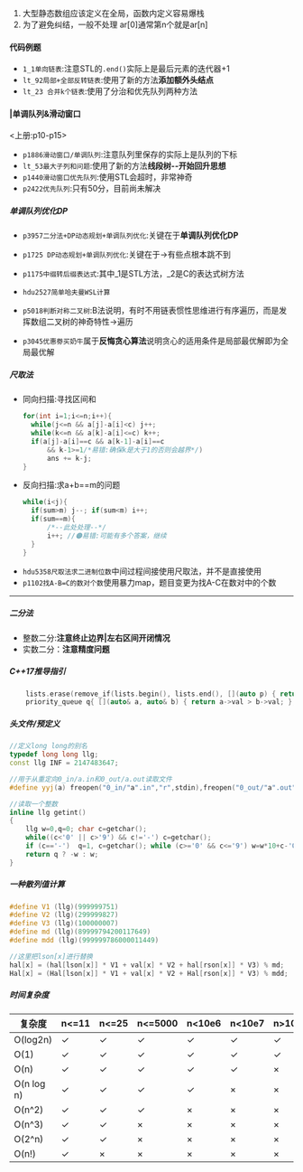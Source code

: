 1. 大型静态数组应该定义在全局，函数内定义容易爆栈
2. 为了避免纠结，一般不处理 ar[0]通常第n个就是ar[n]

#### 代码例题
- `1_1单向链表`:注意STL的`.end()`实际上是最后元素的迭代器+1
- `lt_92局部+全部反转链表`:使用了新的方法**添加额外头结点**
- `lt_23 合并k个链表`:使用了分治和优先队列两种方法

#### |单调队列&滑动窗口
<上册:p10-p15>
- `p1886滑动窗口/单调队列`:注意队列里保存的实际上是队列的下标
- `lt_53最大子列和问题`:使用了新的方法**线段树--开始回升思想**
- `p1440滑动窗口优先队列`:使用STL会超时，非常神奇
- `p2422优先队列`:只有50分，目前尚未解决
##### 单调队列优化DP
- `p3957二分法+DP动态规划+单调队列优化`:关键在于**单调队列优化DP**
- `p1725 DP动态规划+单调队列优化`:关键在于->有些点根本跳不到

- `p1175中缀转后缀表达式`:其中_1是STL方法，_2是C的表达式树方法
- `hdu2527简单哈夫曼WSL计算`

- `p5018判断对称二叉树`:B法说明，有时不用链表惯性思维进行有序遍历，而是发挥数组二叉树的神奇特性->遍历
- `p3045优惠劵买奶牛`属于**反悔贪心算法**说明贪心的适用条件是局部最优解即为全局最优解

##### 尺取法
- 同向扫描:寻找区间和
  ```cpp
  for(int i=1;i<=n;i++){
    while(j<=n && a[j]-a[i]<c) j++;
    while(k<=n && a[k]-a[i]<=c) k++;
    if(a[j]-a[i]==c && a[k-1]-a[i]==c
        && k-1>=1/*易错:确保k是大于1的否则会越界*/)
        ans += k-j;
  }
  ```
- 反向扫描:求a+b==m的问题
  ```cpp
  while(i<j){
    if(sum>m) j--; if(sum<m) i++;
    if(sum==m){
        /*--此处处理--*/
        i++; //🟠易错:可能有多个答案，继续
    }
  }
  ```
- `hdu5358尺取法求二进制位数`中间过程间接使用尺取法，并不是直接使用
- `p1102找A-B=C的数对个数`使用暴力map，题目变更为找A-C在数对中的个数
---

##### 二分法
- 整数二分:**注意终止边界|左右区间开闭情况**
- 实数二分：**注意精度问题**





##### C++17推导指引
```cpp
    lists.erase(remove_if(lists.begin(), lists.end(), [](auto p) { return !p; }), lists.end());
    priority_queue q{ [](auto& a, auto& b) { return a->val > b->val; }, lists };
```

##### 头文件/预定义
```cpp
//定义long long的别名
typedef long long llg;
const llg INF = 2147483647;

//用于从重定向0_in/a.in和0_out/a.out读取文件
#define yyj(a) freopen("0_in/"a".in","r",stdin),freopen("0_out/"a".out","w",stdout);

//读取一个整数
inline llg getint()
{
    llg w=0,q=0; char c=getchar();
    while((c<'0' || c>'9') && c!='-') c=getchar();
    if (c=='-')  q=1, c=getchar(); while (c>='0' && c<='9') w=w*10+c-'0', c=getchar();
    return q ? -w : w;
}

```

##### 一种散列值计算
```cpp
#define V1 (llg)(999999751) 
#define V2 (llg)(299999827) 
#define V3 (llg)(100000007)
#define md (llg)(89999794200117649)
#define mdd (llg)(999999786000011449)

//这里把lson[x]进行替换
hal[x] = (hal[lson[x]] * V1 + val[x] * V2 + hal[rson[x]] * V3) % md;
Hal[x] = (Hal[lson[x]] * V1 + val[x] * V2 + Hal[rson[x]] * V3) % mdd;
```

##### 时间复杂度
|复杂度    |n<=11 |n<=25 |n<=5000 |n<10e6 |n<10e7 |n>10e8 |
|----------|------|------|--------|-------|-------|-------|
|O(log2n)  |✓     |✓     |✓       |✓      |✓      |✓      |
|O(1)      |✓     |✓     |✓       |✓      |✓      |✓      |
|O(n)      |✓     |✓     |✓       |✓      |✓      |×      |
|O(n log n)|✓     |✓     |✓       |✓      |×      |×      |
|O(n^2)    |✓     |✓     |✓       |×      |×      |×      |
|O(n^3)    |✓     |✓     |×       |×      |×      |×      |
|O(2^n)    |✓     |✓     |×       |×      |×      |×      |
|O(n!)     |✓     |×     |×       |×      |×      |×      |

